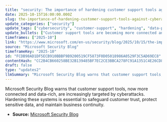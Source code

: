```yaml
---
title: "security: The importance of hardening customer support tools against cyberattacks"
date: 2025-10-15T16:00:00.000Z
slug: the-importance-of-hardening-customer-support-tools-against-cyberattacks
update_categories: ["security"]
update_tags: ["cybersecurity", "customer-support", "hardening", "data-protection", "business-continuity", "microsoft-security-blog", "cyberattacks"]
update_bullets: ["Customer support tools are becoming more connected and hold richer datasets, increasing their attack surface.", "These systems are being targeted more frequently by cyberattacks.", "Hardening customer support tools is no longer optional for organizations.", "Primary reasons to harden: protect customer trust, safeguard sensitive data, and ensure business continuity.", "Guidance and insights are provided by the Microsoft Security Blog."]
timeframes: ["2025-10"]
link: "https://www.microsoft.com/en-us/security/blog/2025/10/15/the-importance-of-hardening-customer-support-tools-against-attack/"
source: "Microsoft Security Blog"
timeframeKey: "2025-10"
id: "FCDB98AD1DF5ECB910BBBF9B9200519CF5873F0D05018986A0529F3C5AD69EC8"
contentHash: "CC2B4CB660258BE32B139485BF7EC2CE3BBCA278FC91A1351C4E26CD865F223D"
draft: false
type: "updates2"
llmSummary: "Microsoft Security Blog warns that customer support tools, now more connected and data-rich, are increasingly targeted by cyberattacks. Hardening these systems is essential to safeguard customer trust, protect sensitive data, and maintain business continuity."
---
```


Microsoft Security Blog warns that customer support tools, now more connected and data-rich, are increasingly targeted by cyberattacks. Hardening these systems is essential to safeguard customer trust, protect sensitive data, and maintain business continuity.

- **Source:** [Microsoft Security Blog](https://www.microsoft.com/en-us/security/blog/2025/10/15/the-importance-of-hardening-customer-support-tools-against-attack/)
